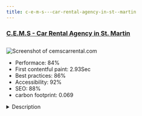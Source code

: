 ```yaml
---
title: c-e-m-s---car-rental-agency-in-st--martin
---
```


<div style="height: 3rem">
  <a href="https://www.cemscarrental.com/us/"><h3>C.E.M.S - Car Rental Agency in St. Martin</h3></a>
</div>
<img loading="lazy" src="/images/thumbs/cemscarrental.com.jpg" alt="Screenshot of cemscarrental.com" />
<ul>
  <li>Performace: 84%</li>
  <li>
    First contentful paint:
    2.93Sec
  </li>
  <li>Best practices: 86%</li>
  <li>Accessibility: 92%</li>
  <li>SEO: 88%</li>
  <li>carbon footprint: 0.069</li>
</ul>
<details>
  <summary>Description</summary>
  <p>C.E.M.S is a showcase website for a car rental company located on the island of St. Martin. The website presents the cars for rent. The site is responsive and multilingual.C.E.M.S needed a website to present their cars and services. It's a simple showcase website which is multilingual and responsive. It didn't need any special 3rd party extensions to be built.</p>
</details>

